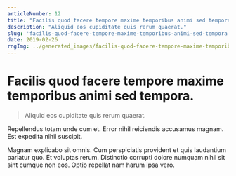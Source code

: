 ```yaml
---
articleNumber: 12
title: "Facilis quod facere tempore maxime temporibus animi sed tempora."
description: "Aliquid eos cupiditate quis rerum quaerat."
slug: 'facilis-quod-facere-tempore-maxime-temporibus-animi-sed-tempora.'
date: 2019-02-26
rngImg: ../generated_images/facilis-quod-facere-tempore-maxime-temporibus-animi-sed-tempora..jpg
---
```


# Facilis quod facere tempore maxime temporibus animi sed tempora.

> Aliquid eos cupiditate quis rerum quaerat.

Repellendus totam unde cum et. Error nihil reiciendis accusamus magnam. Est expedita nihil suscipit.
 Magnam explicabo sit omnis. Cum perspiciatis provident et quis laudantium pariatur quo. Et voluptas rerum. Distinctio corrupti dolore numquam nihil sit sint cumque non eos. Optio repellat nam harum ipsa vero.
